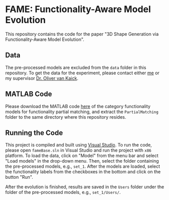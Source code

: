 # FAME: Functionality-Aware Model Evolution

This repository contains the code for the paper "3D Shape Generation via Functionality-Aware Model Evolution".

## Data

The pre-processed models are excluded from the `data` folder in this repository. To get the data for the experiment, please contact either [me](https://isaacguan.github.io/) or my supervisor [Dr. Oliver van Kaick](https://people.scs.carleton.ca/~olivervankaick/).

## MATLAB Code

Please download the MATLAB code [here](https://drive.google.com/open?id=1qRcVR8LFrEEQsM0SxB-iqenDLNVLh_ui) of the category functionality models for functionality partial matching, and extract the `PartialMatching` folder to the same directory where this repository resides.

## Running the Code

This project is compiled and built using [Visual Studio](https://visualstudio.microsoft.com/). To run the code, please open `fameBase.sln` in Visual Studio and run the project with `x86` platform. To load the data, click on "Model" from the menu bar and select "Load models" in the drop-down menu. Then, select the folder containing the pre-processed models, e.g., `set_1`. After the models are loaded, select the functionality labels from the checkboxes in the bottom and click on the button "Run".

After the evolution is finished, results are saved in the `Users` folder under the folder of the pre-processed models, e.g., `set_1/Users/`.
